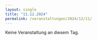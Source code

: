 ```yaml
---
layout: single
title: "11.12.2024"
permalink: /veranstaltungen/2024/12/11/
---
```


Keine Veranstaltung an diesem Tag.
